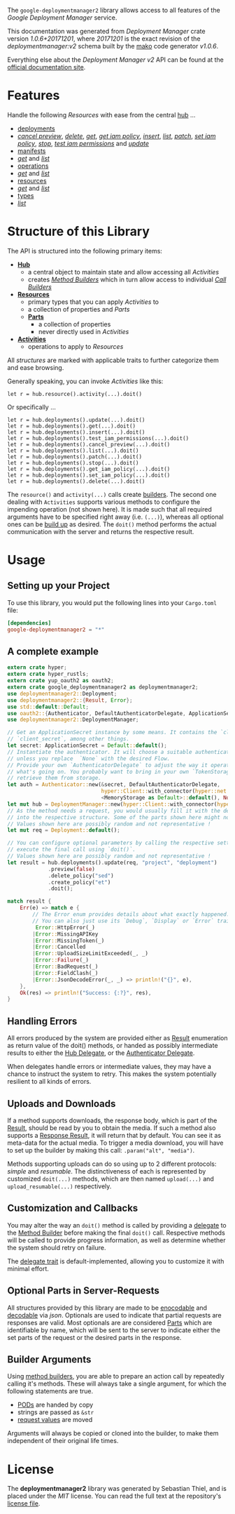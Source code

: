 <!---
DO NOT EDIT !
This file was generated automatically from 'src/mako/api/README.md.mako'
DO NOT EDIT !
-->
The `google-deploymentmanager2` library allows access to all features of the *Google Deployment Manager* service.

This documentation was generated from *Deployment Manager* crate version *1.0.6+20171201*, where *20171201* is the exact revision of the *deploymentmanager:v2* schema built by the [mako](http://www.makotemplates.org/) code generator *v1.0.6*.

Everything else about the *Deployment Manager* *v2* API can be found at the
[official documentation site](https://cloud.google.com/deployment-manager/).
# Features

Handle the following *Resources* with ease from the central [hub](https://docs.rs/google-deploymentmanager2/1.0.6+20171201/google_deploymentmanager2/struct.DeploymentManager.html) ... 

* [deployments](https://docs.rs/google-deploymentmanager2/1.0.6+20171201/google_deploymentmanager2/struct.Deployment.html)
 * [*cancel preview*](https://docs.rs/google-deploymentmanager2/1.0.6+20171201/google_deploymentmanager2/struct.DeploymentCancelPreviewCall.html), [*delete*](https://docs.rs/google-deploymentmanager2/1.0.6+20171201/google_deploymentmanager2/struct.DeploymentDeleteCall.html), [*get*](https://docs.rs/google-deploymentmanager2/1.0.6+20171201/google_deploymentmanager2/struct.DeploymentGetCall.html), [*get iam policy*](https://docs.rs/google-deploymentmanager2/1.0.6+20171201/google_deploymentmanager2/struct.DeploymentGetIamPolicyCall.html), [*insert*](https://docs.rs/google-deploymentmanager2/1.0.6+20171201/google_deploymentmanager2/struct.DeploymentInsertCall.html), [*list*](https://docs.rs/google-deploymentmanager2/1.0.6+20171201/google_deploymentmanager2/struct.DeploymentListCall.html), [*patch*](https://docs.rs/google-deploymentmanager2/1.0.6+20171201/google_deploymentmanager2/struct.DeploymentPatchCall.html), [*set iam policy*](https://docs.rs/google-deploymentmanager2/1.0.6+20171201/google_deploymentmanager2/struct.DeploymentSetIamPolicyCall.html), [*stop*](https://docs.rs/google-deploymentmanager2/1.0.6+20171201/google_deploymentmanager2/struct.DeploymentStopCall.html), [*test iam permissions*](https://docs.rs/google-deploymentmanager2/1.0.6+20171201/google_deploymentmanager2/struct.DeploymentTestIamPermissionCall.html) and [*update*](https://docs.rs/google-deploymentmanager2/1.0.6+20171201/google_deploymentmanager2/struct.DeploymentUpdateCall.html)
* [manifests](https://docs.rs/google-deploymentmanager2/1.0.6+20171201/google_deploymentmanager2/struct.Manifest.html)
 * [*get*](https://docs.rs/google-deploymentmanager2/1.0.6+20171201/google_deploymentmanager2/struct.ManifestGetCall.html) and [*list*](https://docs.rs/google-deploymentmanager2/1.0.6+20171201/google_deploymentmanager2/struct.ManifestListCall.html)
* [operations](https://docs.rs/google-deploymentmanager2/1.0.6+20171201/google_deploymentmanager2/struct.Operation.html)
 * [*get*](https://docs.rs/google-deploymentmanager2/1.0.6+20171201/google_deploymentmanager2/struct.OperationGetCall.html) and [*list*](https://docs.rs/google-deploymentmanager2/1.0.6+20171201/google_deploymentmanager2/struct.OperationListCall.html)
* [resources](https://docs.rs/google-deploymentmanager2/1.0.6+20171201/google_deploymentmanager2/struct.ResourceType.html)
 * [*get*](https://docs.rs/google-deploymentmanager2/1.0.6+20171201/google_deploymentmanager2/struct.ResourceGetCall.html) and [*list*](https://docs.rs/google-deploymentmanager2/1.0.6+20171201/google_deploymentmanager2/struct.ResourceListCall.html)
* [types](https://docs.rs/google-deploymentmanager2/1.0.6+20171201/google_deploymentmanager2/struct.Type.html)
 * [*list*](https://docs.rs/google-deploymentmanager2/1.0.6+20171201/google_deploymentmanager2/struct.TypeListCall.html)




# Structure of this Library

The API is structured into the following primary items:

* **[Hub](https://docs.rs/google-deploymentmanager2/1.0.6+20171201/google_deploymentmanager2/struct.DeploymentManager.html)**
    * a central object to maintain state and allow accessing all *Activities*
    * creates [*Method Builders*](https://docs.rs/google-deploymentmanager2/1.0.6+20171201/google_deploymentmanager2/trait.MethodsBuilder.html) which in turn
      allow access to individual [*Call Builders*](https://docs.rs/google-deploymentmanager2/1.0.6+20171201/google_deploymentmanager2/trait.CallBuilder.html)
* **[Resources](https://docs.rs/google-deploymentmanager2/1.0.6+20171201/google_deploymentmanager2/trait.Resource.html)**
    * primary types that you can apply *Activities* to
    * a collection of properties and *Parts*
    * **[Parts](https://docs.rs/google-deploymentmanager2/1.0.6+20171201/google_deploymentmanager2/trait.Part.html)**
        * a collection of properties
        * never directly used in *Activities*
* **[Activities](https://docs.rs/google-deploymentmanager2/1.0.6+20171201/google_deploymentmanager2/trait.CallBuilder.html)**
    * operations to apply to *Resources*

All *structures* are marked with applicable traits to further categorize them and ease browsing.

Generally speaking, you can invoke *Activities* like this:

```Rust,ignore
let r = hub.resource().activity(...).doit()
```

Or specifically ...

```ignore
let r = hub.deployments().update(...).doit()
let r = hub.deployments().get(...).doit()
let r = hub.deployments().insert(...).doit()
let r = hub.deployments().test_iam_permissions(...).doit()
let r = hub.deployments().cancel_preview(...).doit()
let r = hub.deployments().list(...).doit()
let r = hub.deployments().patch(...).doit()
let r = hub.deployments().stop(...).doit()
let r = hub.deployments().get_iam_policy(...).doit()
let r = hub.deployments().set_iam_policy(...).doit()
let r = hub.deployments().delete(...).doit()
```

The `resource()` and `activity(...)` calls create [builders][builder-pattern]. The second one dealing with `Activities` 
supports various methods to configure the impending operation (not shown here). It is made such that all required arguments have to be 
specified right away (i.e. `(...)`), whereas all optional ones can be [build up][builder-pattern] as desired.
The `doit()` method performs the actual communication with the server and returns the respective result.

# Usage

## Setting up your Project

To use this library, you would put the following lines into your `Cargo.toml` file:

```toml
[dependencies]
google-deploymentmanager2 = "*"
```

## A complete example

```Rust
extern crate hyper;
extern crate hyper_rustls;
extern crate yup_oauth2 as oauth2;
extern crate google_deploymentmanager2 as deploymentmanager2;
use deploymentmanager2::Deployment;
use deploymentmanager2::{Result, Error};
use std::default::Default;
use oauth2::{Authenticator, DefaultAuthenticatorDelegate, ApplicationSecret, MemoryStorage};
use deploymentmanager2::DeploymentManager;

// Get an ApplicationSecret instance by some means. It contains the `client_id` and 
// `client_secret`, among other things.
let secret: ApplicationSecret = Default::default();
// Instantiate the authenticator. It will choose a suitable authentication flow for you, 
// unless you replace  `None` with the desired Flow.
// Provide your own `AuthenticatorDelegate` to adjust the way it operates and get feedback about 
// what's going on. You probably want to bring in your own `TokenStorage` to persist tokens and
// retrieve them from storage.
let auth = Authenticator::new(&secret, DefaultAuthenticatorDelegate,
                              hyper::Client::with_connector(hyper::net::HttpsConnector::new(hyper_rustls::TlsClient::new())),
                              <MemoryStorage as Default>::default(), None);
let mut hub = DeploymentManager::new(hyper::Client::with_connector(hyper::net::HttpsConnector::new(hyper_rustls::TlsClient::new())), auth);
// As the method needs a request, you would usually fill it with the desired information
// into the respective structure. Some of the parts shown here might not be applicable !
// Values shown here are possibly random and not representative !
let mut req = Deployment::default();

// You can configure optional parameters by calling the respective setters at will, and
// execute the final call using `doit()`.
// Values shown here are possibly random and not representative !
let result = hub.deployments().update(req, "project", "deployment")
             .preview(false)
             .delete_policy("sed")
             .create_policy("et")
             .doit();

match result {
    Err(e) => match e {
        // The Error enum provides details about what exactly happened.
        // You can also just use its `Debug`, `Display` or `Error` traits
         Error::HttpError(_)
        |Error::MissingAPIKey
        |Error::MissingToken(_)
        |Error::Cancelled
        |Error::UploadSizeLimitExceeded(_, _)
        |Error::Failure(_)
        |Error::BadRequest(_)
        |Error::FieldClash(_)
        |Error::JsonDecodeError(_, _) => println!("{}", e),
    },
    Ok(res) => println!("Success: {:?}", res),
}

```
## Handling Errors

All errors produced by the system are provided either as [Result](https://docs.rs/google-deploymentmanager2/1.0.6+20171201/google_deploymentmanager2/enum.Result.html) enumeration as return value of 
the doit() methods, or handed as possibly intermediate results to either the 
[Hub Delegate](https://docs.rs/google-deploymentmanager2/1.0.6+20171201/google_deploymentmanager2/trait.Delegate.html), or the [Authenticator Delegate](https://docs.rs/yup-oauth2/*/yup_oauth2/trait.AuthenticatorDelegate.html).

When delegates handle errors or intermediate values, they may have a chance to instruct the system to retry. This 
makes the system potentially resilient to all kinds of errors.

## Uploads and Downloads
If a method supports downloads, the response body, which is part of the [Result](https://docs.rs/google-deploymentmanager2/1.0.6+20171201/google_deploymentmanager2/enum.Result.html), should be
read by you to obtain the media.
If such a method also supports a [Response Result](https://docs.rs/google-deploymentmanager2/1.0.6+20171201/google_deploymentmanager2/trait.ResponseResult.html), it will return that by default.
You can see it as meta-data for the actual media. To trigger a media download, you will have to set up the builder by making
this call: `.param("alt", "media")`.

Methods supporting uploads can do so using up to 2 different protocols: 
*simple* and *resumable*. The distinctiveness of each is represented by customized 
`doit(...)` methods, which are then named `upload(...)` and `upload_resumable(...)` respectively.

## Customization and Callbacks

You may alter the way an `doit()` method is called by providing a [delegate](https://docs.rs/google-deploymentmanager2/1.0.6+20171201/google_deploymentmanager2/trait.Delegate.html) to the 
[Method Builder](https://docs.rs/google-deploymentmanager2/1.0.6+20171201/google_deploymentmanager2/trait.CallBuilder.html) before making the final `doit()` call. 
Respective methods will be called to provide progress information, as well as determine whether the system should 
retry on failure.

The [delegate trait](https://docs.rs/google-deploymentmanager2/1.0.6+20171201/google_deploymentmanager2/trait.Delegate.html) is default-implemented, allowing you to customize it with minimal effort.

## Optional Parts in Server-Requests

All structures provided by this library are made to be [enocodable](https://docs.rs/google-deploymentmanager2/1.0.6+20171201/google_deploymentmanager2/trait.RequestValue.html) and 
[decodable](https://docs.rs/google-deploymentmanager2/1.0.6+20171201/google_deploymentmanager2/trait.ResponseResult.html) via *json*. Optionals are used to indicate that partial requests are responses 
are valid.
Most optionals are are considered [Parts](https://docs.rs/google-deploymentmanager2/1.0.6+20171201/google_deploymentmanager2/trait.Part.html) which are identifiable by name, which will be sent to 
the server to indicate either the set parts of the request or the desired parts in the response.

## Builder Arguments

Using [method builders](https://docs.rs/google-deploymentmanager2/1.0.6+20171201/google_deploymentmanager2/trait.CallBuilder.html), you are able to prepare an action call by repeatedly calling it's methods.
These will always take a single argument, for which the following statements are true.

* [PODs][wiki-pod] are handed by copy
* strings are passed as `&str`
* [request values](https://docs.rs/google-deploymentmanager2/1.0.6+20171201/google_deploymentmanager2/trait.RequestValue.html) are moved

Arguments will always be copied or cloned into the builder, to make them independent of their original life times.

[wiki-pod]: http://en.wikipedia.org/wiki/Plain_old_data_structure
[builder-pattern]: http://en.wikipedia.org/wiki/Builder_pattern
[google-go-api]: https://github.com/google/google-api-go-client

# License
The **deploymentmanager2** library was generated by Sebastian Thiel, and is placed 
under the *MIT* license.
You can read the full text at the repository's [license file][repo-license].

[repo-license]: https://github.com/Byron/google-apis-rsblob/master/LICENSE.md
